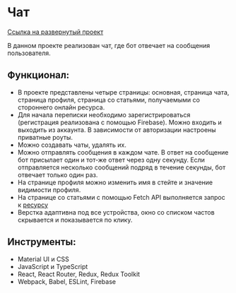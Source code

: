 # Чат

[Ссылка на развернутый проект](https://chat-on-react.vercel.app/)

В данном проекте реализован чат, где бот отвечает на сообщения пользователя.

## Функционал:
* В проекте представлены четыре страницы: основная, страница чата, страница профиля, страница со статьями, получаемыми со стороннего онлайн ресурса.
* Для начала переписки необходимо зарегистрироваться (регистрация реализована c помощью Firebase). Можно входить и выходить из аккаунта. В зависимости от авторизации настроены приватные роуты.
* Можно создавать чаты, удалять их.
* Можно отправлять сообщения в каждом чате. В ответ на сообщение бот присылает один и тот-же ответ через одну секунду. Если отправляется несколько сообщений подряд в течение секунды, бот отвечает только один раз.
* На странице профиля можно изменить имя в стейте и значение видимости профиля.
* На странице со статьями c помощью Fetch API выполняется запрос к [ресурсу](https://www.spaceflightnewsapi.net/)
* Верстка адаптивна под все устройства, окно со списком частов скрывается и показывается по клику.

## Инструменты:
* Material UI и CSS
* JavaScript и TypeScript
* React, React Router, Redux, Redux Toolkit
* Webpack, Babel, ESLint, Firebase
